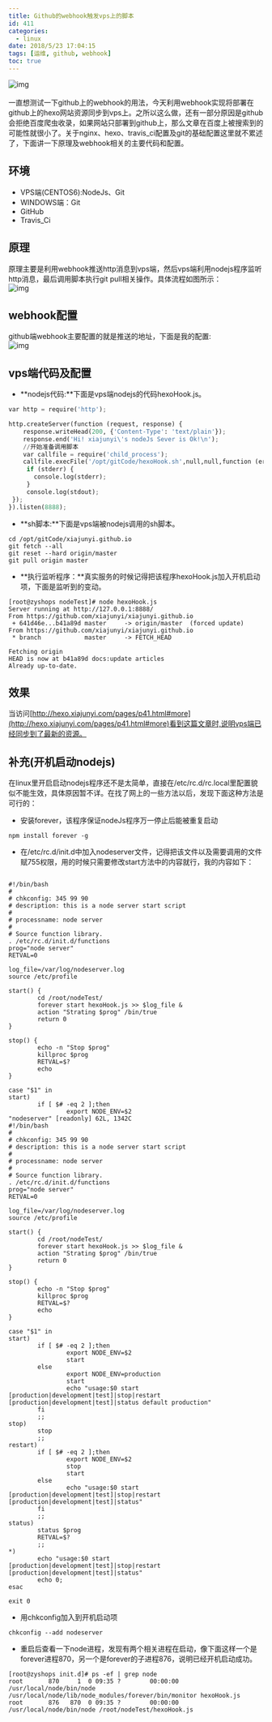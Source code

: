 ```yaml
---
title: Github的webhook触发vps上的脚本
id: 411
categories:
  - linux
date: 2018/5/23 17:04:15     
tags: [运维, github, webhook]
toc: true
---
```

![img](/img/xjy/diary.jpg)<br/><br/>
一直想测试一下github上的webhook的用法，今天利用webhook实现将部署在github上的hexo网站资源同步到vps上。之所以这么做，还有一部分原因是github会拒绝百度爬虫收录，如果网站只部署到github上，那么文章在百度上被搜索到的可能性就很小了。关于nginx、hexo、travis_ci配置及git的基础配置这里就不累述了，下面讲一下原理及webhook相关的主要代码和配置。

<!--more-->

## 环境
+ VPS端(CENTOS6):NodeJs、Git
+ WINDOWS端：Git
+ GitHub
+ Travis_Ci


## 原理
原理主要是利用webhook推送http消息到vps端，然后vps端利用nodejs程序监听http消息，最后调用脚本执行git pull相关操作。具体流程如图所示：<br/>
![img](/img/xjy/webhook001.jpg)

## webhook配置
github端webhook主要配置的就是推送的地址，下面是我的配置:  <br/>
![img](/img/xjy/webhook002.jpg)

## vps端代码及配置
+ **nodejs代码:**下面是vps端nodejs的代码hexoHook.js。

``` py
var http = require('http');

http.createServer(function (request, response) {
    response.writeHead(200, {'Content-Type': 'text/plain'});
    response.end('Hi! xiajunyi\'s nodeJs Sever is Ok!\n');
	//开始准备调用脚本
	var callfile = require('child_process');
	callfile.execFile('/opt/gitCode/hexoHook.sh',null,null,function (err, stdout, stderr) {
     if (stderr) {
       console.log(stderr);
     }
     console.log(stdout);
 });
}).listen(8888);
```

+ **sh脚本:**下面是vps端被nodejs调用的sh脚本。

``` shell
cd /opt/gitCode/xiajunyi.github.io
git fetch --all
git reset --hard origin/master
git pull origin master
```

+ **执行监听程序：**真实服务的时候记得把该程序hexoHook.js加入开机启动项，下面是监听到的变动。

``` shell
[root@zyshops nodeTest]# node hexoHook.js 
Server running at http://127.0.0.1:8888/
From https://github.com/xiajunyi/xiajunyi.github.io
 + 641d46e...b41a89d master     -> origin/master  (forced update)
From https://github.com/xiajunyi/xiajunyi.github.io
 * branch            master     -> FETCH_HEAD

Fetching origin
HEAD is now at b41a89d docs:update articles
Already up-to-date.
```

## 效果
当访问[http://hexo.xiajunyi.com/pages/p41.html#more](http://hexo.xiajunyi.com/pages/p41.html#more)看到这篇文章时,说明vps端已经同步到了最新的资源。

## 补充(开机启动nodejs)
在linux里开启启动nodejs程序还不是太简单，直接在/etc/rc.d/rc.local里配置貌似不能生效，具体原因暂不详。在找了网上的一些方法以后，发现下面这种方法是可行的：

+ 安装forever，该程序保证nodeJs程序万一停止后能被重复启动

```shell
npm install forever -g
```

+ 在/etc/rc.d/init.d中加入nodeserver文件，记得把该文件以及需要调用的文件赋755权限，用的时候只需要修改start方法中的内容就行，我的内容如下：

```text

#!/bin/bash
#
# chkconfig: 345 99 90
# description: this is a node server start script
#
# processname: node server
#
# Source function library.
. /etc/rc.d/init.d/functions
prog="node server"
RETVAL=0

log_file=/var/log/nodeserver.log
source /etc/profile

start() {
        cd /root/nodeTest/
        forever start hexoHook.js >> $log_file &
        action "Strating $prog" /bin/true
        return 0
}

stop() {
        echo -n "Stop $prog"
        killproc $prog
        RETVAL=$?
        echo
}

case "$1" in
start)
        if [ $# -eq 2 ];then
                export NODE_ENV=$2
"nodeserver" [readonly] 62L, 1342C
#!/bin/bash
#
# chkconfig: 345 99 90
# description: this is a node server start script
#
# processname: node server
#
# Source function library.
. /etc/rc.d/init.d/functions
prog="node server"
RETVAL=0

log_file=/var/log/nodeserver.log
source /etc/profile

start() {
        cd /root/nodeTest/
        forever start hexoHook.js >> $log_file &
        action "Strating $prog" /bin/true
        return 0
}

stop() {
        echo -n "Stop $prog"
        killproc $prog
        RETVAL=$?
        echo
}

case "$1" in
start)
        if [ $# -eq 2 ];then
                export NODE_ENV=$2
                start
        else
                export NODE_ENV=production
                start
                echo "usage:$0 start [production|development|test]|stop|restart [production|development|test]|status default production"
        fi
        ;;
stop)
        stop
        ;;
restart)
        if [ $# -eq 2 ];then
                export NODE_ENV=$2
                stop
                start
        else
                echo "usage:$0 start [production|development|test]|stop|restart [production|development|test]|status"
        fi
        ;;
status)
        status $prog
        RETVAL=$?
        ;;
*)
        echo "usage:$0 start [production|development|test]|stop|restart [production|development|test]|status"
        echo 0;
esac

exit 0
```

+ 用chkconfig加入到开机启动项

```shell
chkconfig --add nodeserver
```

+ 重启后查看一下node进程，发现有两个相关进程在启动，像下面这样一个是forever进程870，另一个是forever的子进程876，说明已经开机启动成功。

``` shell
[root@zyshops init.d]# ps -ef | grep node
root       870     1  0 09:35 ?        00:00:00 /usr/local/node/bin/node /usr/local/node/lib/node_modules/forever/bin/monitor hexoHook.js
root       876   870  0 09:35 ?        00:00:00 /usr/local/node/bin/node /root/nodeTest/hexoHook.js
```